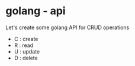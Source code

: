 # golang - api

Let's create some golang API for CRUD operations

- C : create
- R : read
- U : update
- D : delete

